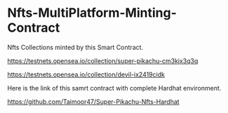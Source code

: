 # Nfts-MultiPlatform-Minting-Contract

Nfts Collections minted by this Smart Contract.

https://testnets.opensea.io/collection/super-pikachu-cm3kjx3q3q

https://testnets.opensea.io/collection/devil-ix2419cidk

Here is the link of this samrt contract with complete Hardhat environment.

https://github.com/Taimoor47/Super-Pikachu-Nfts-Hardhat


